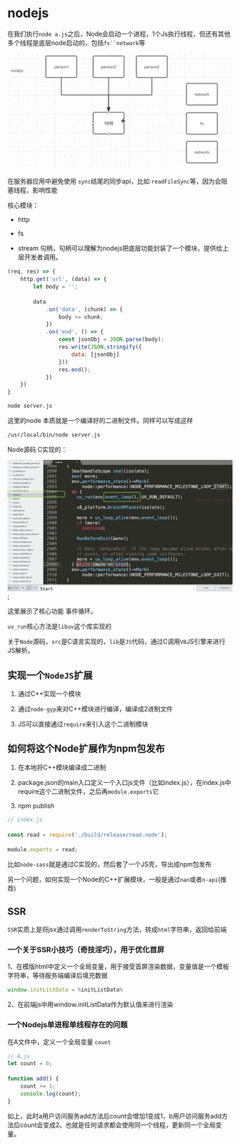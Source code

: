 # nodejs

在我们执行`node a.js`之后，Node会启动一个进程，1个Js执行线程，但还有其他多个线程是底层node启动的，包括`fs``network`等

![node启动的单线程](./imgs/node-single-thread.jpg)

在服务器应用中避免使用 `sync`结尾的同步api，比如 `readFileSync`等，因为会阻塞线程，影响性能

核心模块：

- http

- fs

- stream 句柄，句柄可以理解为nodejs把底层功能封装了一个模块，提供给上层开发者调用。

```js
(req, res) => {
    http.get('url', (data) => {
        let body = '';
    
        data
            .on('data', (chunk) => {
                body += chunk;
            })
            .on('end', () => {
                const jsonObj = JSON.parse(body);
                res.write(JSON.stringify({
                    data: [jsonObj]
                }))
                res.end();
            })
    })
}

```

```sh
node server.js
```
这里的node 本质就是一个编译好的二进制文件。同样可以写成这样

```sh
/usr/local/bin/node server.js
```

Node源码 C实现的：

![node-source code](./imgs/node-source-code.jpg);

这里展示了核心功能 事件循环。

`uv_run`核心方法是`libuv`这个库实现的

关于`Node`源码，`src`是C语言实现的，`lib`是`JS`代码，通过C调用`V8`JS引擎来进行JS解析。

## 实现一个`NodeJS`扩展

1. 通过C++实现一个模块

2. 通过`node-gyp`来对C++模块进行编译，编译成2进制文件

3. JS可以直接通过`require`来引入这个二进制模块

## 如何将这个Node扩展作为npm包发布

1. 在本地将C++模块编译成二进制

2. package.json的main入口定义一个入口js文件（比如index.js），在index.js中require这个二进制文件，之后再`module.exports`它

3. npm publish

```js
// index.js

const read = require('./build/release/read.node');

module.exports = read;
```

比如`node-sass`就是通过C实现的，然后套了一个JS壳，导出成npm包发布

另一个问题，如何实现一个Node的C++扩展模块，一般是通过`nan`或者`n-api`(推荐)


## SSR

`SSR`实质上是将jsx通过调用`renderToString`方法，转成`html`字符串，返回给前端

### 一个关于SSR小技巧（奇技淫巧），用于优化首屏

1、在模版html中定义一个全局变量，用于接受首屏渲染数据，变量值是一个模板字符串，等待服务端编译后填充数据

```js
window.initListData = %initListData%
```

2、在前端js中用window.initListData作为默认值来进行渲染

### 一个Nodejs单进程单线程存在的问题

在A文件中，定义一个全局变量 `count`

```js
// A.js
let count = 0;

function add() {
    count += 1;
    console.log(count);
}
```

如上，此时a用户访问服务add方法后count会增加1变成1，b用户访问服务add方法后count会变成2。也就是任何请求都会使用同一个线程，更新同一个全局变量。